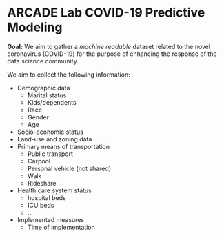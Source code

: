 # ARCADE Lab COVID-19 Predictive Modeling

**Goal:** We aim to gather a *machine readable* dataset related to the novel coronavirus (COVID-19)
for the purpose of enhancing the response of the data science community.

We aim to collect the following information:
* Demographic data
  - Marital status
  - Kids/dependents
  - Race
  - Gender
  - Age
* Socio-economic status
* Land-use and zoning data
* Primary means of transportation
  - Public transport
  - Carpool
  - Personal vehicle (not shared)
  - Walk
  - Rideshare
* Health care system status
  - hospital beds
  - ICU beds
  - ...
* Implemented measures
  - Time of implementation

